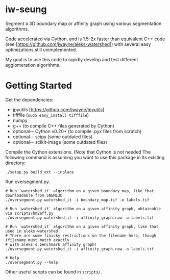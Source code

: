 iw-seung
========

Segment a 3D boundary map or affinity graph using various segmentation algorithms.

Code accelerated via Cython, and is 1.5-2x faster than equivalent C++ code (see [https://github.com/jwayne/aleks-watershed]) with several easy optimizations still unimplemented.

My goal is to use this code to rapidly develop and test different agglomeration algorithms.


# Getting Started

Get the dependencies:
* jpyutils [https://github.com/jwayne/jpyutils]
* tifffile (`sudo easy_install tifffile`)
* numpy
* g++ (to compile C++ files generated by Cython)
* optional-- Cython v0.20+ (to compile .pyx files from scratch)
* optional-- scipy (some outdated files)
* optional-- scikit-image (some outdated files)

Compile the Cython extensions.  (Note that Cython is not needed The following command is assuming you want to use this package in its existing directory:
```
./setup.py build_ext --inplace
```

Run oversegment.py.
```
# Run `watershed_it` algorithm on a given boundary map, like that downloadable from SNEMI3D
./oversegment.py watershed_it -i boundary_map.tif -o labels.tif

# Run `watershed_it` algorithm on a given affinity graph, obtainable via scripts/bm2aff.py
./oversegment.py watershed_it -i affinity_graph.raw -o labels.tif

# Run `watershed_it` algorithm on a given affinity graph, like that used in aleks-watershed.
# There are some finicky restrictions on the filename here, though (filename must match exactly
# with aleks's benchmark affinity graph)
./oversegment.py watershed_it -i affinity_graph.raw -o labels.tif

# Help
./oversegment.py --help
```
Other useful scripts can be found in `scripts/`.
